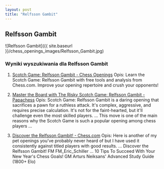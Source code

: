 ```yaml
---
layout: post
title: "Relfsson Gambit"
---
```


## Relfsson Gambit
![Relfsson Gambit]({{ site.baseurl }}/chess_openings_images/Relfsson_Gambit.jpg)

### Wyniki wyszukiwania dla Relfsson Gambit
1. [Scotch Game: Relfsson Gambit - Chess Openings](https://www.chess.com/openings/Scotch-Game-Relfsson-Gambit)
   Opis: Learn the Scotch Game: Relfsson Gambit with free tools and analysis from Chess.com. Improve your opening repertoire and crush your opponents!

2. [Master the Board with The Risky Scotch Game: Relfsson Gambit - Papachess](https://papachess.com/openings/scotch-game-relfsson-gambit)
   Opis: Scotch Game: Relfsson Gambit is a daring opening that sacrifices a pawn for a ruthless attack. It's complex, aggressive, and requires precise calculation. It's not for the faint-hearted, but it'll challenge even the most skilled players. ... This move is one of the main reasons why the Scotch Game is such a popular opening among chess players ...

3. [Discover the Relfsson Gambit! - Chess.com](https://www.chess.com/article/view/discover-the-relfsson-gambit)
   Opis: Here is another of my pet openings you've probably never heard of but I have used it consistently against titled players with good results. ... Discover the Relfsson Gambit! FM FM_Eric_Schiller ... 10 Tips To Succeed With Your New Year's Chess Goals! GM Arturs Neiksans' Advanced Study Guide (1800+ Elo)